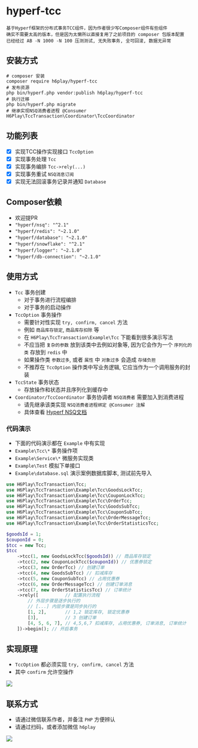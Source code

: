 # hyperf-tcc

    基于Hyperf框架的分布式事务TCC组件，因为作者很少写Composer组件有些组件
    确实不需要太高的版本，但是因为太懒所以直接复用了之前项目的 composer 包版本配置
    已经经过 AB -N 1000 -N 100 压测测试, 无失败事务, 全可回滚, 数据无异常
    
## 安装方式

    # composer 安装
    composer require h6play/hyperf-tcc
    # 发布资源
    php bin/hyperf.php vendor:publish h6play/hyperf-tcc
    # 执行迁移
    php bin/hyperf.php migrate
    # 继承实现NSQ消费者进程 @Consumer
    H6Play\TccTransaction\Coordinator\TccCoordinator

## 功能列表

 - [X] 实现TCC操作实现接口 `TccOption`
 - [X] 实现事务处理 `Tcc`
 - [X] 实现事务编排 `Tcc->rely(...)`
 - [X] 实现事务重试 `NSQ消息订阅`
 - [X] 实现无法回滚事务记录并通知 `Database`

## Composer依赖

 - 欢迎提PR
 - `"hyperf/nsq": "^2.1"`
 - `"hyperf/redis": "~2.1.0"`
 - `"hyperf/database": "~2.1.0"`
 - `"hyperf/snowflake": "^2.1"`
 - `"hyperf/logger": "~2.1.0"`
 - `"hyperf/db-connection": "~2.1.0"`

## 使用方式

 - `Tcc` 事务创建
    - 对于事务进行流程编排
    - 对于事务的启动操作
 - `TccOption` 事务操作
    - 需要针对性实现 `try, confirm, cancel` 方法
    - 例如 `商品库存锁定`,  `商品库存扣除` 等
    - 在 `H6Play\TccTransaction\Example\Tcc` 下能看到很多演示写法
    - 不应当把 `复杂的参数` 放到该类中去例如对象等, 因为它会作为一个 `序列化的类` 存放到 `redis` 中
    - 如果操作类 `参数过多`, 或者 `属性` 中 `对象过多` 会造成 `存储负担`
    - 不推荐在 `TccOption` 操作类中写业务逻辑, 它应当作为一个调用服务的封装
 - `TccState` 事务状态
    - 存放操作和状态并且序列化到缓存中
 - `Coordinator/TccCoordinator` 事务协调者 `NSQ消费者` 需要加入到消费进程
    - 请先继承该类实现 `NSQ消费者进程绑定 @Consumer 注解`
    - 具体查看 [Hyperf NSQ文档](https://hyperf.wiki/2.0/#/zh-cn/nsq)

### 代码演示

 - 下面的代码演示都在 `Example` 中有实现
 - `Example\Tcc\*` 事务操作项
 - `Example\Service\*` 微服务实现类
 - `Example\Test` 模拟下单接口
 - `Example\database.sql` 演示案例数据库脚本, 测试前先导入

```php
use H6Play\TccTransaction\Tcc;
use H6Play\TccTransaction\Example\Tcc\GoodsLockTcc;
use H6Play\TccTransaction\Example\Tcc\CouponLockTcc;
use H6Play\TccTransaction\Example\Tcc\OrderTcc;
use H6Play\TccTransaction\Example\Tcc\GoodsSubTcc;
use H6Play\TccTransaction\Example\Tcc\CouponSubTcc;
use H6Play\TccTransaction\Example\Tcc\OrderMessageTcc;
use H6Play\TccTransaction\Example\Tcc\OrderStatisticsTcc;

$goodsId = 1;
$couponId = 0;
$tcc = new Tcc;
$tcc
    ->tcc(1, new GoodsLockTcc($goodsId)) // 商品库存锁定
    ->tcc(2, new CouponLockTcc($couponId)) // 优惠券锁定
    ->tcc(3, new OrderTcc) // 创建订单
    ->tcc(4, new GoodsSubTcc) // 扣减库存
    ->tcc(5, new CouponSubTcc) // 占用优惠券
    ->tcc(6, new OrderMessageTcc) // 创建订单消息
    ->tcc(7, new OrderStatisticsTcc) // 订单统计
    ->rely([          // 配置执行流程
        // 外层步骤是逐步执行的
        // [...] 内层步骤是同步执行的
        [1, 2],       // 1,2 锁定库存, 锁定优惠券
        [3],          // 3 创建订单
        [4, 5, 6, 7], // 4,5,6,7 扣减库存, 占用优惠券, 订单消息, 订单统计
    ])->begin(); // 开启事务
```

## 实现原理

 - `TccOption` 都必须实现 `try, confirm, cancel` 方法
 - 其中 `confirm` 允许空操作
 
 ![](https://github.com/h6play/hyperf-tcc/blob/main/process.png?raw=true)

## 联系方式
 
 - 请通过微信联系作者，并备注 `PHP` 方便辨认
 - 请通过扫码，或者添加微信 `h6play`
 
 ![](https://github.com/h6play/hyperf-tcc/blob/main/wx.png?raw=true)